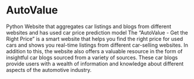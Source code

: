 # AutoValue
Python Website that aggregates car listings and blogs from different websites and has used car price prediction model
The “AutoValue - Get the Right Price” is a smart website that helps you find the right price for used cars and shows you real-time listings from different car-selling websites. In addition to this, the website also offers a valuable resource in the form of insightful car blogs sourced from a variety of sources. These car blogs provide users with a wealth of information and knowledge about different aspects of the automotive industry.

